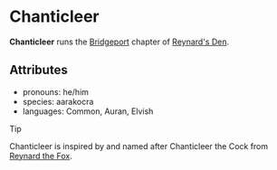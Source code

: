 # Chanticleer

**Chanticleer** runs the [Bridgeport](../bridgeport.md) chapter of [Reynard's Den](../../../organizations/reynards-den.md).

## Attributes

- pronouns: he/him
- species: aarakocra
- languages: Common, Auran, Elvish

> [!TIP]
> Chanticleer is inspired by and named after Chanticleer the Cock from [Reynard the Fox](https://en.wikipedia.org/wiki/Reynard_the_Fox).
